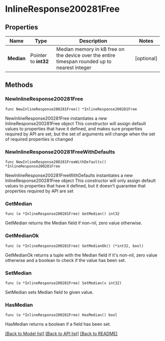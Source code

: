 # InlineResponse200281Free

## Properties

Name | Type | Description | Notes
------------ | ------------- | ------------- | -------------
**Median** | Pointer to **int32** | Median memory in kB free on the device over the entire timespan rounded up to nearest integer | [optional] 

## Methods

### NewInlineResponse200281Free

`func NewInlineResponse200281Free() *InlineResponse200281Free`

NewInlineResponse200281Free instantiates a new InlineResponse200281Free object
This constructor will assign default values to properties that have it defined,
and makes sure properties required by API are set, but the set of arguments
will change when the set of required properties is changed

### NewInlineResponse200281FreeWithDefaults

`func NewInlineResponse200281FreeWithDefaults() *InlineResponse200281Free`

NewInlineResponse200281FreeWithDefaults instantiates a new InlineResponse200281Free object
This constructor will only assign default values to properties that have it defined,
but it doesn't guarantee that properties required by API are set

### GetMedian

`func (o *InlineResponse200281Free) GetMedian() int32`

GetMedian returns the Median field if non-nil, zero value otherwise.

### GetMedianOk

`func (o *InlineResponse200281Free) GetMedianOk() (*int32, bool)`

GetMedianOk returns a tuple with the Median field if it's non-nil, zero value otherwise
and a boolean to check if the value has been set.

### SetMedian

`func (o *InlineResponse200281Free) SetMedian(v int32)`

SetMedian sets Median field to given value.

### HasMedian

`func (o *InlineResponse200281Free) HasMedian() bool`

HasMedian returns a boolean if a field has been set.


[[Back to Model list]](../README.md#documentation-for-models) [[Back to API list]](../README.md#documentation-for-api-endpoints) [[Back to README]](../README.md)


